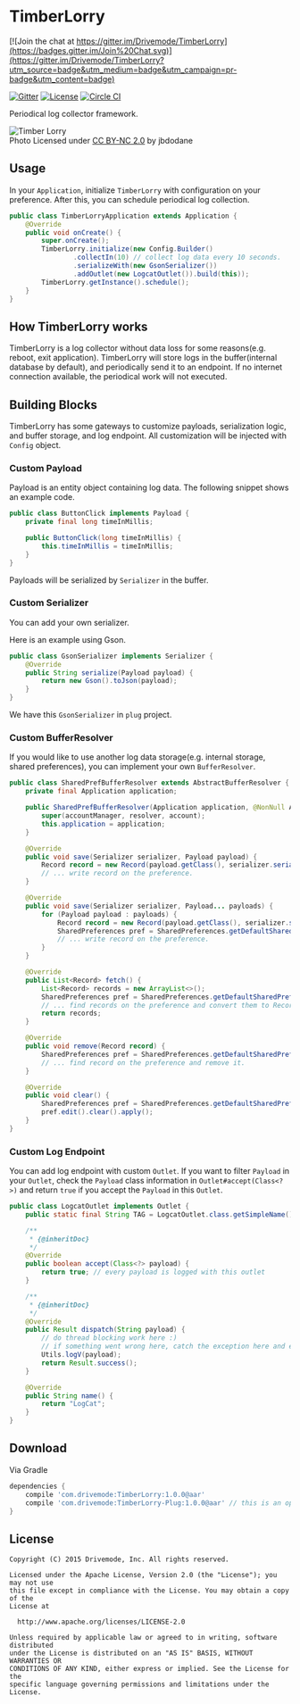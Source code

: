 # TimberLorry

[![Join the chat at https://gitter.im/Drivemode/TimberLorry](https://badges.gitter.im/Join%20Chat.svg)](https://gitter.im/Drivemode/TimberLorry?utm_source=badge&utm_medium=badge&utm_campaign=pr-badge&utm_content=badge)

[![Gitter](http://img.shields.io/badge/Gitter-Join%20Chat-brightgreen.svg?style=flat)](https://gitter.im/Drivemode/TimberLorry?utm_source=badge&utm_medium=badge&utm_campaign=pr-badge&utm_content=badge)
[![License](http://img.shields.io/badge/License-Apache%202-brightgreen.svg?style=flat)](https://github.com/Drivemode/TimberLorry/blob/master/LICENSE)
[![Circle CI](https://circleci.com/gh/Drivemode/TimberLorry/tree/master.svg?style=shield)](https://circleci.com/gh/Drivemode/TimberLorry/tree/master)

Periodical log collector framework.

![Timber Lorry](https://farm4.staticflickr.com/3746/11950116365_df10a41139_z_d.jpg)  
Photo Licensed under [CC BY-NC 2.0](https://creativecommons.org/licenses/by-nc/2.0/) by jbdodane

## Usage

In your `Application`, initialize `TimberLorry` with configuration on your preference.
After this, you can schedule periodical log collection.

```java
public class TimberLorryApplication extends Application {
    @Override
    public void onCreate() {
        super.onCreate();
        TimberLorry.initialize(new Config.Builder()
                .collectIn(10) // collect log data every 10 seconds.
                .serializeWith(new GsonSerializer())
                .addOutlet(new LogcatOutlet()).build(this));
        TimberLorry.getInstance().schedule();
    }
}
```

## How TimberLorry works

TimberLorry is a log collector without data loss for some reasons(e.g. reboot, exit application).
TimberLorry will store logs in the buffer(internal database by default), and periodically send it to an endpoint.
If no internet connection available, the periodical work will not executed.

## Building Blocks

TimberLorry has some gateways to customize payloads, serialization logic, and buffer storage, and log endpoint.
All customization will be injected with `Config` object.

### Custom Payload

Payload is an entity object containing log data.
The following snippet shows an example code.

```java
public class ButtonClick implements Payload {
    private final long timeInMillis;

    public ButtonClick(long timeInMillis) {
        this.timeInMillis = timeInMillis;
    }
}
```

Payloads will be serialized by `Serializer` in the buffer.

### Custom Serializer

You can add your own serializer.

Here is an example using Gson.

```java
public class GsonSerializer implements Serializer {
    @Override
    public String serialize(Payload payload) {
        return new Gson().toJson(payload);
    }
}
```

We have this `GsonSerializer` in `plug` project.

### Custom BufferResolver

If you would like to use another log data storage(e.g. internal storage, shared preferences), you can
implement your own `BufferResolver`.

```java
public class SharedPrefBufferResolver extends AbstractBufferResolver {
    private final Application application;

    public SharedPrefBufferResolver(Application application, @NonNull AccountManager accountManager, @NonNull ContentResolver resolver, Account account) {
        super(accountManager, resolver, account);
        this.application = application;
    }

    @Override
    public void save(Serializer serializer, Payload payload) {
        Record record = new Record(payload.getClass(), serializer.serialize(payload));
        // ... write record on the preference.
    }

    @Override
    public void save(Serializer serializer, Payload... payloads) {
        for (Payload payload : payloads) {
            Record record = new Record(payload.getClass(), serializer.serialize(payload));
            SharedPreferences pref = SharedPreferences.getDefaultSharedPreferences(application);
            // ... write record on the preference.
        }
    }

    @Override
    public List<Record> fetch() {
        List<Record> records = new ArrayList<>();
        SharedPreferences pref = SharedPreferences.getDefaultSharedPreferences(application);
        // ... find records on the preference and convert them to Record.
        return records;
    }

    @Override
    public void remove(Record record) {
        SharedPreferences pref = SharedPreferences.getDefaultSharedPreferences(application);
        // ... find record on the preference and remove it.
    }

    @Override
    public void clear() {
        SharedPreferences pref = SharedPreferences.getDefaultSharedPreferences(application);
        pref.edit().clear().apply();
    }
}
```

### Custom Log Endpoint

You can add log endpoint with custom `Outlet`.
If you want to filter `Payload` in your `Outlet`, check the `Payload` class information in `Outlet#accept(Class<?>)` and return `true` if you accept the `Payload` in this `Outlet`.

```java
public class LogcatOutlet implements Outlet {
    public static final String TAG = LogcatOutlet.class.getSimpleName();

    /**
     * {@inheritDoc}
     */
    @Override
    public boolean accept(Class<?> payload) {
        return true; // every payload is logged with this outlet
    }

    /**
     * {@inheritDoc}
     */
    @Override
    public Result dispatch(String payload) {
        // do thread blocking work here :)
        // if something went wrong here, catch the exception here and envelope it into Result object to return.
        Utils.logV(payload);
        return Result.success();
    }

    @Override
    public String name() {
        return "LogCat";
    }
}
```

## Download

Via Gradle

```groovy
dependencies {
    compile 'com.drivemode:TimberLorry:1.0.0@aar'
    compile 'com.drivemode:TimberLorry-Plug:1.0.0@aar' // this is an optional
}
```

## License

```
Copyright (C) 2015 Drivemode, Inc. All rights reserved.

Licensed under the Apache License, Version 2.0 (the "License"); you may not use
this file except in compliance with the License. You may obtain a copy of the
License at

  http://www.apache.org/licenses/LICENSE-2.0

Unless required by applicable law or agreed to in writing, software distributed
under the License is distributed on an "AS IS" BASIS, WITHOUT WARRANTIES OR
CONDITIONS OF ANY KIND, either express or implied. See the License for the
specific language governing permissions and limitations under the License.
```
